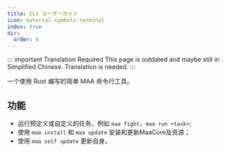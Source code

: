 ```yaml
---
title: CLI ユーザーガイド
icon: material-symbols:terminal
index: true
dir:
  order: 6
---
```


::: important Translation Required
This page is outdated and maybe still in Simplified Chinese. Translation is needed.
:::

一个使用 Rust 编写的简单 MAA 命令行工具。

## 功能

- 运行预定义或自定义的任务，例如 `maa fight`，`maa run <task>`;
- 使用 `maa install` 和 `maa update` 安装和更新MaaCore及资源；
- 使用 `maa self update` 更新自身。

<Catalog base='/ja-jp/manual/cli/' />
